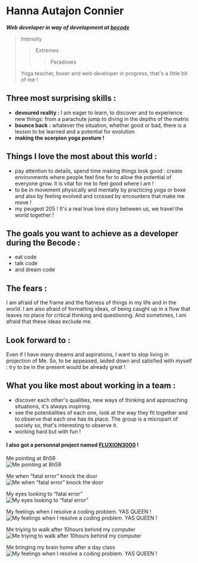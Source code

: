 # Hanna Autajon Connier

<em>**Web developer in way of development at [becode](https://becode.org/)**</em>

> Intensity
> > Extremes
> > > Paradoxes   
>
> Yoga teacher, boxer and web developer in progress, that's a little bit of me !    
   
## Three most surprising skills :
 - **devoured reality :** I am eager to learn, to discover and to experience new things: from a parachute jump to diving in the depths of the matrix
 - **bounce back :** whatever the situation, whether good or bad, there is a lesson to be learned and a potential for evolution
 - **making the scorpion yoga posture !**
 
 ## Things I love the most about this world :
- pay attention to details, spend time making things look good :
create environments where people feel fine for to allow the potential of everyone grow. it is vital for me to feel good where I am !
- to be in movement physically and mentally by practicing yoga or boxe and also by feeling evolved and crossed by encounters that make me move !
- my peugeot 205 ! It's a real true love story between us, we travel the world together !

## The goals you want to achieve as a developer during the Becode :
- eat code
- talk code
- and dream code

## The fears :
I am afraid of the frame and the flatness of things in my life and in the world. I am also afraid of formatting ideas, of being caught up in a flow that leaves no place for critical thinking and questioning. And sometimes, I am afraid that these ideas exclude me.

## Look forward to :
Even if I have many dreams and aspirations, I want to stop living in projection of Me. So, to be appeased, laided down and satisfied with myself : try to be in the present would be already great !


## What you like most about working in a team :
- discover each other's qualities, new ways of thinking and approaching situations, it's always inspiring.
- see the potentialities of each one, look at the way they fit together and to observe that each one has its place. The group is a micropart of society so, that's interesting to observe it.
- working hard but with fun !


#### I also got a personnal project named **[FLUXION3000](https://fluxion3000.com/ "yoga-art-fight project" )** !

Me pointing at 8h59   
![Me pointing at 8h59](https://media.giphy.com/media/e5s9AhceLnmfe/giphy.gif)
 
Me when “fatal error” knock the door   
![Me when “fatal error” knock the door](https://media.giphy.com/media/H1cNXmg3dlFeM/giphy.gif)
 
My eyes looking to “fatal error”   
![My eyes looking to “fatal error”](https://media.giphy.com/media/BBNYBoYa5VwtO/giphy.gif)

My feelings when I resolve a coding problem. YAS QUEEN !   
![My feelings when I resolve a coding problem. YAS QUEEN !](https://media.giphy.com/media/BzyTuYCmvSORqs1ABM/giphy.gif)

Me triying to walk after 10hours behind my computer   
![Me triying to walk after 10hours behind my computer](https://media.giphy.com/media/du2blShdOu5pe/giphy.gif)

Me bringing my brain home after a day class   
![My feelings when I resolve a coding problem. YAS QUEEN !](https://media.giphy.com/media/2ALKmeBxZ1j03tuC72/giphy-downsized-large.gif)

